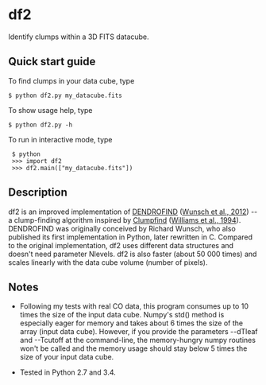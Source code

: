 # df2

Identify clumps within a 3D FITS datacube.

## Quick start guide

To find clumps in your data cube, type

    $ python df2.py my_datacube.fits

To show usage help, type

    $ python df2.py -h

To run in interactive mode, type

     $ python
     >>> import df2
     >>> df2.main(["my_datacube.fits"])

## Description

df2 is an improved implementation of
[DENDROFIND](http://galaxy.asu.cas.cz/~richard/dendrofind/)
([Wunsch et al., 2012](http://adsabs.harvard.edu/abs/2012A%26A...539A.116W))
-- a clump-finding algorithm inspired by
[Clumpfind](http://www.ifa.hawaii.edu/users/jpw/clumpfind.shtml)
([Williams et al., 1994](http://adsabs.harvard.edu/abs/1994ApJ...428..693W)).
DENDROFIND was originally conceived by Richard Wunsch, who also published its
first implementation in Python, later rewritten in C.  Compared to the
original implementation, df2 uses different data structures and doesn't
need parameter Nlevels.  df2 is also faster (about 50 000 times) and scales
linearly with the data cube volume (number of pixels).

## Notes

-   Following my tests with real CO data, this program consumes up to 10 times
    the size of the input data cube.  Numpy's std() method is especially eager
    for memory and takes about 6 times the size of the array (input data cube).
    However, if you provide the parameters --dTleaf and --Tcutoff at the
    command-line, the memory-hungry numpy routines won't be called and the
    memory usage should stay below 5 times the size of your input data cube.

-   Tested in Python 2.7 and 3.4.
